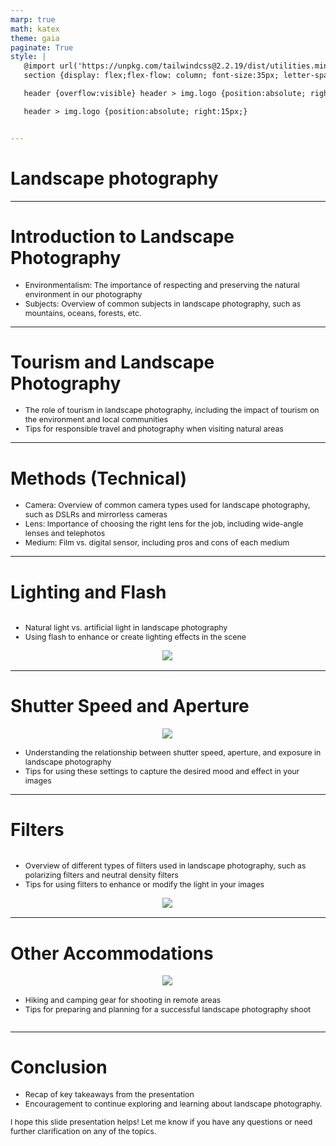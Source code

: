 ```yaml
---
marp: true
math: katex
theme: gaia
paginate: True
style: |
   @import url('https://unpkg.com/tailwindcss@2.2.19/dist/utilities.min.css');
   section {display: flex;flex-flow: column; font-size:35px; letter-spacing:1.4px;}

   header {overflow:visible} header > img.logo {position:absolute; right:15px;}

   header > img.logo {position:absolute; right:15px;}


---
```

<!-- backgroundColor: white -->
<!-- _class: lead -->

 # Landscape photography

---
<style scoped>p,li {font-size:0.92em}</style>

 # Introduction to Landscape Photography
- Environmentalism: The importance of respecting and preserving the natural environment in our photography
- Subjects: Overview of common subjects in landscape photography, such as mountains, oceans, forests, etc.


---
<style scoped>p,li {font-size:0.92em}</style>

 # Tourism and Landscape Photography

- The role of tourism in landscape photography, including the impact of tourism on the environment and local communities
- Tips for responsible travel and photography when visiting natural areas

---
<style scoped>p,li {font-size:0.88em}</style>

 # Methods (Technical)
- Camera: Overview of common camera types used for landscape photography, such as DSLRs and mirrorless cameras
- Lens: Importance of choosing the right lens for the job, including wide-angle lenses and telephotos
- Medium: Film vs. digital sensor, including pros and cons of each medium


---
<style scoped>p,li {font-size:0.88em}</style>

 # Lighting and Flash
<div style='flex:1 1 auto; min-height:0;' class="grid grid-cols-8 gap-4">
<div style='display:flex; flex-flow:column; min-height:0;' class="col-span-4">

- Natural light vs. artificial light in landscape photography
- Using flash to enhance or create lighting effects in the scene
</div>

<div style='display:flex; flex-flow:column; min-height:0;' class="col-span-4">

<div style="display: flex; flex: 1 1 auto; flex-flow: row; min-height: 0"><div style="display: flex; flex: 1 1 auto; justify-content: center;min-height:0;min-width:0; margin-bottom:0.1em;;margin-right:0.15em">
<img style='object-fit: contain; max-height:100%; max-width:100%; background-color: rgba(0,0,0,0);' src='https://upload.wikimedia.org/wikipedia/commons/thumb/c/c2/Port_and_lighthouse_overnight_storm_with_lightning_in_Port-la-Nouvelle.jpg/220px-Port_and_lighthouse_overnight_storm_with_lightning_in_Port-la-Nouvelle.jpg'/>
</div>
</div>

</div>

</div>


---
<style scoped>p,li {font-size:0.88em}</style>

 # Shutter Speed and Aperture
<div style="display: flex; flex: 1 1 auto; flex-flow: row; min-height: 0"><div style="display: flex; flex: 1 1 auto; justify-content: center;min-height:0;min-width:0; margin-bottom:0.1em;;margin-right:0.15em">
<img style='object-fit: contain; max-height:100%; max-width:100%; background-color: rgba(0,0,0,0);' src='https://upload.wikimedia.org/wikipedia/commons/thumb/6/68/Wasserfall_Rosenlaui-Schlucht.JPG/220px-Wasserfall_Rosenlaui-Schlucht.JPG'/>
</div>
</div>

- Understanding the relationship between shutter speed, aperture, and exposure in landscape photography
- Tips for using these settings to capture the desired mood and effect in your images

---
<style scoped>p,li {font-size:0.88em}</style>

 # Filters
<div style='flex:1 1 auto; min-height:0;' class="grid grid-cols-8 gap-4">
<div style='display:flex; flex-flow:column; min-height:0;' class="col-span-4">

- Overview of different types of filters used in landscape photography, such as polarizing filters and neutral density filters
- Tips for using filters to enhance or modify the light in your images
</div>

<div style='display:flex; flex-flow:column; min-height:0;' class="col-span-4">

<div style="display: flex; flex: 1 1 auto; flex-flow: row; min-height: 0"><div style="display: flex; flex: 1 1 auto; justify-content: center;min-height:0;min-width:0; margin-bottom:0.1em;;margin-right:0.15em">
<img style='object-fit: contain; max-height:100%; max-width:100%; background-color: rgba(0,0,0,0);' src='https://upload.wikimedia.org/wikipedia/commons/thumb/5/5e/Neutral_density_filter_demonstration.jpg/220px-Neutral_density_filter_demonstration.jpg'/>
</div>
</div>

</div>

</div>


---
<style scoped>p,li {font-size:0.88em}</style>

 # Other Accommodations
<div style='flex:1 1 auto; min-height:0;' class="grid grid-cols-8 gap-4">
<div style='display:flex; flex-flow:column; min-height:0;' class="col-span-4">

<div style="display: flex; flex: 1 1 auto; flex-flow: row; min-height: 0"><div style="display: flex; flex: 1 1 auto; justify-content: center;min-height:0;min-width:0; margin-bottom:0.1em;;margin-right:0.15em">
<img style='object-fit: contain; max-height:100%; max-width:100%; background-color: rgba(0,0,0,0);' src='https://upload.wikimedia.org/wikipedia/commons/thumb/9/9d/Tripod.svg/130px-Tripod.svg.png'/>
</div>
</div>

</div>

<div style='display:flex; flex-flow:column; min-height:0;' class="col-span-4">

- Hiking and camping gear for shooting in remote areas
- Tips for preparing and planning for a successful landscape photography shoot
</div>

</div>


---
<style scoped>p,li {font-size:0.88em}</style>

 # Conclusion
- Recap of key takeaways from the presentation
- Encouragement to continue exploring and learning about landscape photography.

I hope this slide presentation helps! Let me know if you have any questions or need further clarification on any of the topics.
